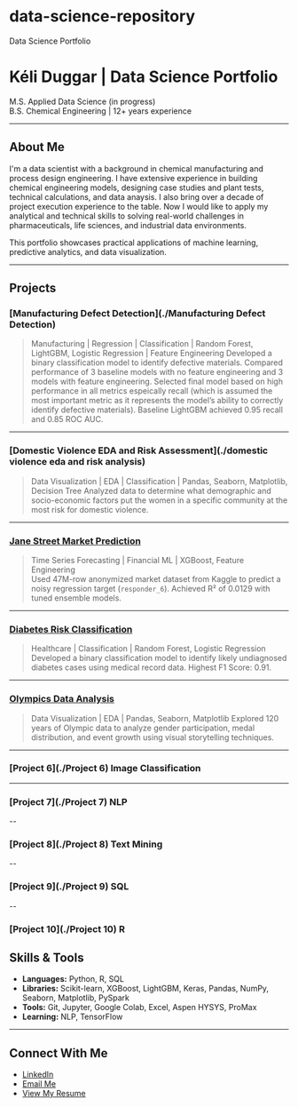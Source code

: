 # data-science-repository
Data Science Portfolio
# Kéli Duggar | Data Science Portfolio

M.S. Applied Data Science (in progress)  
B.S. Chemical Engineering | 12+ years experience  

---

## About Me

I'm a data scientist with a background in chemical manufacturing and process design engineering. I have extensive experience in building chemical engineering models, designing case studies and plant tests, technical calculations, and data anaysis. I also bring over a decade of project execution experience to the table. Now I would like to apply my analytical and technical skills to solving real-world challenges in pharmaceuticals, life sciences, and industrial data environments.

This portfolio showcases practical applications of machine learning, predictive analytics, and data visualization.

---

## Projects

### [Manufacturing Defect Detection](./Manufacturing Defect Detection)
> Manufacturing | Regression | Classification | Random Forest, LightGBM, Logistic Regression | Feature Engineering
Developed a binary classification model to identify defective materials. Compared performance of 3 baseline models with no feature engineering and 3 models with feature engineering. Selected final model based on high performance in all metrics espeically recall (which  is assumed the most important metric as it represents the model’s ability to correctly identify defective materials). Baseline LightGBM achieved 0.95 recall and 0.85 ROC AUC.

---

### [Domestic Violence EDA and Risk Assessment](./domestic violence eda and risk analysis)
> Data Visualization | EDA | Classification | Pandas, Seaborn, Matplotlib, Decision Tree
Analyzed data to determine what demographic and socio-economic factors put the women in a specific community at the most risk for domestic violence.

---

### [Jane Street Market Prediction](./jane-street-responder6)
> Time Series Forecasting | Financial ML | XGBoost, Feature Engineering  
Used 47M-row anonymized market dataset from Kaggle to predict a noisy regression target (`responder_6`). Achieved R² of 0.0129 with tuned ensemble models.

---

### [Diabetes Risk Classification](./diabetes-prediction)
> Healthcare | Classification | Random Forest, Logistic Regression  
Developed a binary classification model to identify likely undiagnosed diabetes cases using medical record data. Highest F1 Score: 0.91.

---

### [Olympics Data Analysis](./olympics-eda)
> Data Visualization | EDA | Pandas, Seaborn, Matplotlib
Explored 120 years of Olympic data to analyze gender participation, medal distribution, and event growth using visual storytelling techniques.

---

### [Project 6](./Project 6) Image Classification

---

### [Project 7](./Project 7) NLP

--

### [Project 8](./Project 8) Text Mining

--

### [Project 9](./Project 9) SQL

--

### [Project 10](./Project 10) R


## Skills & Tools

- **Languages:** Python, R, SQL  
- **Libraries:** Scikit-learn, XGBoost, LightGBM,  Keras, Pandas, NumPy, Seaborn, Matplotlib, PySpark
- **Tools:** Git, Jupyter, Google Colab, Excel, Aspen HYSYS, ProMax  
- **Learning:** NLP, TensorFlow

---

## Connect With Me

- [LinkedIn](https://www.linkedin.com/in/kéli-duggar-84889299)
- [Email Me](mailto:keliduggar@gmail.com)
- [View My Resume](./documents/Resume%20of%20Keli%20Duggar.pdf)

